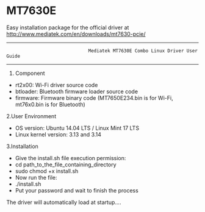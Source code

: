 MT7630E
=======
Easy installation package for the official driver at http://www.mediatek.com/en/downloads/mt7630-pcie/


***************************************************************************************************************************
                                  Mediatek MT7630E Combo Linux Driver User Guide
***************************************************************************************************************************

1. Component

* rt2x00: Wi-Fi driver source code
* btloader: Bluetooth firmware loader source code
* firmware: Firmware binary code (MT7650E234.bin is for Wi-Fi, mt76x0.bin is for Bluetooth)

2.User Environment

* OS version: Ubuntu 14.04 LTS / Linux Mint 17 LTS
* Linux kernel version: 3.13 and 3.14

3.Installation

 * Give the install.sh file execution permission:
 *    cd path_to_the_file_containing_directory
 *    sudo chmod +x install.sh
 * Now run the file:
 *    ./install.sh
 * Put your password and wait to finish the process
  
 
The driver will automatically load at startup.... 
